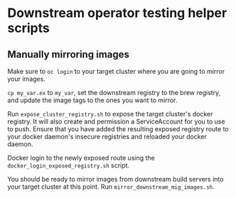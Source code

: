 # Downstream operator testing helper scripts

## Manually mirroring images

Make sure to `oc login` to your target cluster where you are going to mirror
your images.

`cp my_var.ex` to `my_var`, set the downstream registry to the brew registry,
and update the image tags to the ones you want to mirror.

Run `expose_cluster_registry.sh` to expose the target cluster's docker registry.
It will also create and permission a ServiceAccount for you to use to push.
Ensure that you have added the resulting exposed registry route to your docker
daemon's insecure registries and reloaded your docker daemon.

Docker login to the newly exposed route using the `docker_login_exposed_registry.sh` script.

You should be ready to mirror images from downstream build servers into your
target cluster at this point. Run `mirror_downstream_mig_images.sh`.
